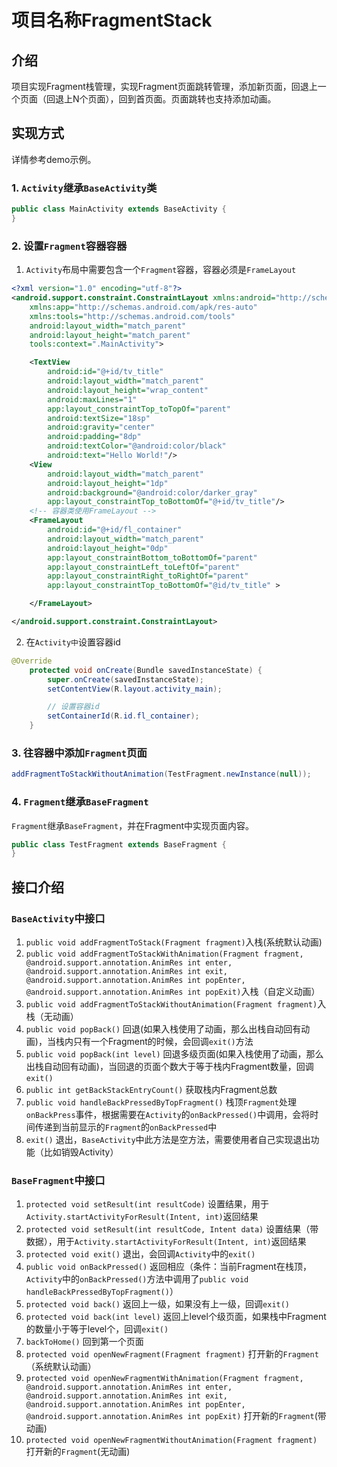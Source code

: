 # 项目名称FragmentStack

## 介绍
项目实现Fragment栈管理，实现Fragment页面跳转管理，添加新页面，回退上一个页面（回退上N个页面），回到首页面。页面跳转也支持添加动画。

## 实现方式
详情参考demo示例。
### 1. `Activity`继承`BaseActivity`类

```java
public class MainActivity extends BaseActivity {
}
```

### 2. 设置`Fragment`容器容器
1. `Activity`布局中需要包含一个`Fragment`容器，容器必须是`FrameLayout`

```xml
<?xml version="1.0" encoding="utf-8"?>
<android.support.constraint.ConstraintLayout xmlns:android="http://schemas.android.com/apk/res/android"
    xmlns:app="http://schemas.android.com/apk/res-auto"
    xmlns:tools="http://schemas.android.com/tools"
    android:layout_width="match_parent"
    android:layout_height="match_parent"
    tools:context=".MainActivity">

    <TextView
        android:id="@+id/tv_title"
        android:layout_width="match_parent"
        android:layout_height="wrap_content"
        android:maxLines="1"
        app:layout_constraintTop_toTopOf="parent"
        android:textSize="18sp"
        android:gravity="center"
        android:padding="8dp"
        android:textColor="@android:color/black"
        android:text="Hello World!"/>
    <View
        android:layout_width="match_parent"
        android:layout_height="1dp"
        android:background="@android:color/darker_gray"
        app:layout_constraintTop_toBottomOf="@+id/tv_title"/>
    <!-- 容器类使用FrameLayout -->
    <FrameLayout
        android:id="@+id/fl_container"
        android:layout_width="match_parent"
        android:layout_height="0dp"
        app:layout_constraintBottom_toBottomOf="parent"
        app:layout_constraintLeft_toLeftOf="parent"
        app:layout_constraintRight_toRightOf="parent"
        app:layout_constraintTop_toBottomOf="@id/tv_title" >

    </FrameLayout>

</android.support.constraint.ConstraintLayout>
```

2. 在`Activity中`设置容器id
```java
@Override
    protected void onCreate(Bundle savedInstanceState) {
        super.onCreate(savedInstanceState);
        setContentView(R.layout.activity_main);

        // 设置容器id
        setContainerId(R.id.fl_container);
    }
```

### 3. 往容器中添加`Fragment`页面

```java
addFragmentToStackWithoutAnimation(TestFragment.newInstance(null));
```

### 4. `Fragment`继承`BaseFragment`
 `Fragment`继承`BaseFragment`，并在Fragment中实现页面内容。
```java
public class TestFragment extends BaseFragment {
}
```

## 接口介绍

### `BaseActivity`中接口

1. `public void addFragmentToStack(Fragment fragment)`入栈(系统默认动画)
2. `public void addFragmentToStackWithAnimation(Fragment fragment,
                                                    @android.support.annotation.AnimRes int enter,
                                                    @android.support.annotation.AnimRes int exit,
                                                    @android.support.annotation.AnimRes int popEnter,
                                                    @android.support.annotation.AnimRes int popExit)`入栈（自定义动画）
3. `public void addFragmentToStackWithoutAnimation(Fragment fragment)`入栈（无动画）
4. `public void popBack()` 回退(如果入栈使用了动画，那么出栈自动回有动画)，当栈内只有一个Fragment的时候，会回调`exit()`方法
5. `public void popBack(int level)` 回退多级页面(如果入栈使用了动画，那么出栈自动回有动画)，当回退的页面个数大于等于栈内Fragment数量，回调`exit()`
6. `public int getBackStackEntryCount()` 获取栈内Fragment总数
7. `public void handleBackPressedByTopFragment()` 栈顶`Fragment`处理`onBackPress`事件，根据需要在`Activity`的`onBackPressed()`中调用，会将时间传递到当前显示的`Fragment`的`onBackPressed`中
8. `exit()` 退出，`BaseActivity`中此方法是空方法，需要使用者自己实现退出功能（比如销毁Activity）


### `BaseFragment`中接口
1. `protected void setResult(int resultCode)` 设置结果，用于`Activity.startActivityForResult(Intent, int)`返回结果
2. `protected void setResult(int resultCode, Intent data)` 设置结果（带数据），用于`Activity.startActivityForResult(Intent, int)`返回结果
3. `protected void exit()` 退出，会回调`Activity`中的`exit()`
4. `public void onBackPressed()` 返回相应（条件：当前Fragment在栈顶，`Activity`中的`onBackPressed()`方法中调用了`public void handleBackPressedByTopFragment()`）
5. `protected void back()` 返回上一级，如果没有上一级，回调`exit()`
6. `protected void back(int level)` 返回上level个级页面，如果栈中Fragment的数量小于等于level个，回调`exit()`
7. `backToHome()` 回到第一个页面
8. `protected void openNewFragment(Fragment fragment)` 打开新的`Fragment`（系统默认动画）
9. `protected void openNewFragmentWithAnimation(Fragment fragment,
                                                               @android.support.annotation.AnimRes int enter,
                                                               @android.support.annotation.AnimRes int exit,
                                                               @android.support.annotation.AnimRes int popEnter,
                                                               @android.support.annotation.AnimRes int popExit)` 打开新的`Fragment`(带动画)
10. `protected void openNewFragmentWithoutAnimation(Fragment fragment)` 打开新的`Fragment`(无动画)
